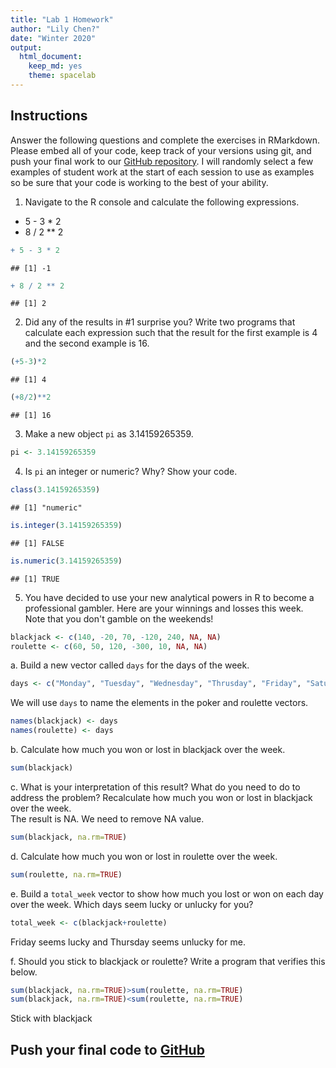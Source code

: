 ```yaml
---
title: "Lab 1 Homework"
author: "Lily Chen?"
date: "Winter 2020"
output:
  html_document: 
    keep_md: yes
    theme: spacelab
---
```


## Instructions
Answer the following questions and complete the exercises in RMarkdown. Please embed all of your code, keep track of your versions using git, and push your final work to our [GitHub repository](https://github.com/FRS417-DataScienceBiologists). I will randomly select a few examples of student work at the start of each session to use as examples so be sure that your code is working to the best of your ability.  

1. Navigate to the R console and calculate the following expressions.  
  + 5 - 3 * 2  
  + 8 / 2 ** 2  

```r
+ 5 - 3 * 2
```

```
## [1] -1
```

```r
+ 8 / 2 ** 2
```

```
## [1] 2
```
  
  
2. Did any of the results in #1 surprise you? Write two programs that calculate each expression such that the result for the first example is 4 and the second example is 16.  

```r
(+5-3)*2
```

```
## [1] 4
```

```r
(+8/2)**2
```

```
## [1] 16
```

3. Make a new object `pi` as 3.14159265359.  

```r
pi <- 3.14159265359
```

4. Is `pi` an integer or numeric? Why? Show your code.  

```r
class(3.14159265359)
```

```
## [1] "numeric"
```

```r
is.integer(3.14159265359)
```

```
## [1] FALSE
```

```r
is.numeric(3.14159265359)
```

```
## [1] TRUE
```

5. You have decided to use your new analytical powers in R to become a professional gambler. Here are your winnings and losses this week. Note that you don't gamble on the weekends!  

```r
blackjack <- c(140, -20, 70, -120, 240, NA, NA)
roulette <- c(60, 50, 120, -300, 10, NA, NA)
```

a. Build a new vector called `days` for the days of the week. 

```r
days <- c("Monday", "Tuesday", "Wednesday", "Thrusday", "Friday", "Saturday", "Sunday")
```


We will use `days` to name the elements in the poker and roulette vectors.

```r
names(blackjack) <- days
names(roulette) <- days
```

b. Calculate how much you won or lost in blackjack over the week.  

```r
sum(blackjack)
```


c. What is your interpretation of this result? What do you need to do to address the problem? Recalculate how much you won or lost in blackjack over the week.  
The result is NA. We need to remove NA value.

```r
sum(blackjack, na.rm=TRUE)
```


d. Calculate how much you won or lost in roulette over the week.  

```r
sum(roulette, na.rm=TRUE)
```


e. Build a `total_week` vector to show how much you lost or won on each day over the week. Which days seem lucky or unlucky for you?

```r
total_week <- c(blackjack+roulette)
```
Friday seems lucky and Thursday seems unlucky for me.

f. Should you stick to blackjack or roulette? Write a program that verifies this below.  

```r
sum(blackjack, na.rm=TRUE)>sum(roulette, na.rm=TRUE)
sum(blackjack, na.rm=TRUE)<sum(roulette, na.rm=TRUE)
```
Stick with blackjack

## Push your final code to [GitHub](https://github.com/FRS417-DataScienceBiologists)
